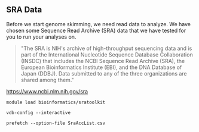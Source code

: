 ## SRA Data
Before we start genome skimming, we need read data to analyze. We have chosen some Sequence Read Archive (SRA) data that we have tested for you to run your analyses on. 

>"The SRA is NIH's archive of high-throughput sequencing data and is part of the International Nucleotide Sequence Database Collaboration (INSDC) that includes the NCBI Sequence Read Archive (SRA), the European Bioinformatics Institute (EBI), and the DNA Database of Japan (DDBJ). Data submitted to any of the three organizations are shared among them."

https://www.ncbi.nlm.nih.gov/sra


```module load bioinformatics/sratoolkit```

```vdb-config --interactive```

```prefetch --option-file SraAccList.csv```